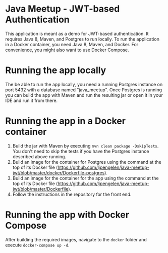 # Java Meetup - JWT-based Authentication
This application is meant as a demo for JWT-based authentication.
It requires Java 8, Maven, and Postgres to run locally.
To run the application in a Docker container, you need Java 8, Maven, and Docker.
For convenience, you might also want to use Docker Compose.

# Running the app locally
The be able to run the app locally, you need a running Postgres instance on port 5432 with a database named "java_meetup".
Once Postgres is running you can build the app with Maven and run the resulting jar or open it in your IDE and run it from there.

# Running the app in a Docker container
1. Build the jar with Maven by executing ```mvn clean package -DskipTests```.
You don't need to skip the tests if you have the Postgres instance described above running.
1. Build an image for the container for Postgres using the command at the top of its Docker file (https://github.com/ljpengelen/java-meetup-jwt/blob/master/docker/Dockerfile-postgres).
1. Build an image for the container for the app using the command at the top of its Docker file
(https://github.com/ljpengelen/java-meetup-jwt/blob/master/Dockerfile).
1. Follow the instructions in the repository for the front end.

# Running the app with Docker Compose
After building the required images, navigate to the `docker` folder and execute `docker-compose up -d`.
